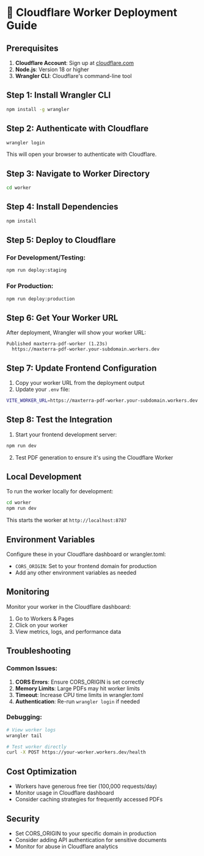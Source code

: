 # 🚀 Cloudflare Worker Deployment Guide

## Prerequisites

1. **Cloudflare Account**: Sign up at [cloudflare.com](https://cloudflare.com)
2. **Node.js**: Version 18 or higher
3. **Wrangler CLI**: Cloudflare's command-line tool

## Step 1: Install Wrangler CLI

```bash
npm install -g wrangler
```

## Step 2: Authenticate with Cloudflare

```bash
wrangler login
```

This will open your browser to authenticate with Cloudflare.

## Step 3: Navigate to Worker Directory

```bash
cd worker
```

## Step 4: Install Dependencies

```bash
npm install
```

## Step 5: Deploy to Cloudflare

### For Development/Testing:
```bash
npm run deploy:staging
```

### For Production:
```bash
npm run deploy:production
```

## Step 6: Get Your Worker URL

After deployment, Wrangler will show your worker URL:
```
Published maxterra-pdf-worker (1.23s)
  https://maxterra-pdf-worker.your-subdomain.workers.dev
```

## Step 7: Update Frontend Configuration

1. Copy your worker URL from the deployment output
2. Update your `.env` file:
```bash
VITE_WORKER_URL=https://maxterra-pdf-worker.your-subdomain.workers.dev
```

## Step 8: Test the Integration

1. Start your frontend development server:
```bash
npm run dev
```

2. Test PDF generation to ensure it's using the Cloudflare Worker

## Local Development

To run the worker locally for development:

```bash
cd worker
npm run dev
```

This starts the worker at `http://localhost:8787`

## Environment Variables

Configure these in your Cloudflare dashboard or wrangler.toml:

- `CORS_ORIGIN`: Set to your frontend domain for production
- Add any other environment variables as needed

## Monitoring

Monitor your worker in the Cloudflare dashboard:
1. Go to Workers & Pages
2. Click on your worker
3. View metrics, logs, and performance data

## Troubleshooting

### Common Issues:

1. **CORS Errors**: Ensure CORS_ORIGIN is set correctly
2. **Memory Limits**: Large PDFs may hit worker limits
3. **Timeout**: Increase CPU time limits in wrangler.toml
4. **Authentication**: Re-run `wrangler login` if needed

### Debugging:

```bash
# View worker logs
wrangler tail

# Test worker directly
curl -X POST https://your-worker.workers.dev/health
```

## Cost Optimization

- Workers have generous free tier (100,000 requests/day)
- Monitor usage in Cloudflare dashboard
- Consider caching strategies for frequently accessed PDFs

## Security

- Set CORS_ORIGIN to your specific domain in production
- Consider adding API authentication for sensitive documents
- Monitor for abuse in Cloudflare analytics
